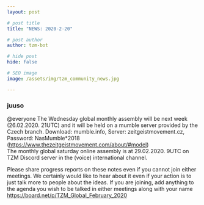 ```yaml
---
layout: post

# post title
title: "NEWS: 2020-2-20"

# post author
author: tzm-bot

# hide post
hide: false

# SEO image
image: /assets/img/tzm_community_news.jpg

---
```


### juuso

@​everyone The Wednesday global monthly assembly will be next week (26.02.2020. 21UTC) and it will be held on a mumble server provided by the Czech branch. Download: mumble.info, Server: zeitgeistmovement.cz, Password: NasMumble*2018 (https://www.thezeitgeistmovement.com/about/#model)  
The monthly global saturday online assembly is at 29.02.2020. 9UTC on TZM Discord server in the (voice) international channel.  
  
Please share progress reports on these notes even if you cannot join either meetings. We certainly would like to hear about it even if your action is to just talk more to people about the ideas.  If you are joining, add anything to the agenda you wish to be talked in either meetings along with your name https://board.net/p/TZM_Global_February_2020  



